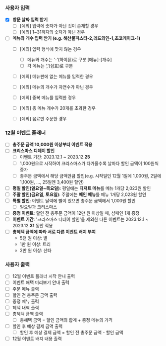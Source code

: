 ### 사용자 입력

- [x]  **방문 날짜 입력 받기**
   - [ ]  [예외] 입력에 숫자가 아닌 것이 존재할 경우
   - [ ]  [예외] 1~31까지의 숫자가 아닌 경우
- [ ]  **메뉴와 개수 입력 받기 (e.g. 해산물파스타-2,레드와인-1,초코케이크-1)**
   - [ ]  [예외] 입력 형식에 맞지 않는 경우
      - [ ]  메뉴와 개수는 ‘-’(하이픈)로 구분 [메뉴]-[개수]
      - [ ]  각 메뉴는 ‘,’(쉼표)로 구분
   - [ ]  [예외] 메뉴판에 없는 메뉴를 입력한 경우
   - [ ]  [예외] 메뉴의 개수가 자연수가 아닌 경우
   - [ ]  [예외] 중복 메뉴를 입력한 경우
   - [ ]  [예외] 총 메뉴 개수가 20개를 초과한 경우
   - [ ]  [예외] 음료만 주문한 경우


### 12월 이벤트 플래너

- [ ]  **총주문 금액 10,000원 이상부터 이벤트 적용**
- [ ]  **크리스마스 디데이 할인**
   - [ ]  이벤트 기간: 2023.12.1 ~ 2023.12.**25**
   - [ ]  1,000원으로 시작하여 크리스마스가 다가올수록 날마다 할인 금액이 100원씩 증가
   - [ ]  총주문 금액에서 해당 금액만큼 할인(e.g. 시작일인 12월 1일에 1,000원, 2일에 1,100원, ..., 25일엔 3,400원 할인)
- [ ]  **평일 할인(일요일~목요일)**: 평일에는 **디저트 메뉴**를 메뉴 1개당 2,023원 할인
- [ ]  **주말 할인(금요일, 토요일)**: 주말에는 **메인 메뉴**를 메뉴 1개당 2,023원 할인
- [ ]  **특별 할인**: 이벤트 달력에 별이 있으면 총주문 금액에서 1,000원 할인
   - [ ]  일요일과 크리스마스
- [ ]  **증정 이벤트**: 할인 전 총주문 금액이 12만 원 이상일 때, 샴페인 1개 증정
- [ ]  **이벤트 기간**: '크리스마스 디데이 할인'을 제외한 다른 이벤트는 2023.12.1 ~ 2023.12.**31** 동안 적용
- [ ]  **총혜택 금액에 따라 서로 다른 이벤트 배지 부여**
   - 5천 원 이상: 별
   - 1만 원 이상: 트리
   - 2만 원 이상: 산타

### 사용자 출력

- [ ]  12월 이벤트 플래너 시작 안내 출력
- [ ]  이벤트 해택 미리보기 안내 출력
- [ ]  주문 메뉴 출력
- [ ]  할인 전 총주문 금액 출력
- [ ]  증정 메뉴 출력
- [ ]  혜택 내역 출력
- [ ]  총혜택 금액 출력
   - [ ]  총혜택 금액 = 할인 금액의 합계 + 증정 메뉴의 가격
- [ ]  할인 후 예상 결제 금액 출력
   - [ ]  할인 후 예상 결제 금액 = 할인 전 총주문 금액 - 할인 금액
- [ ]  12월 이벤트 배지 내용 출력